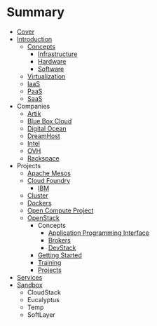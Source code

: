 # Summary

* [Cover](README.md)
* [Introduction](documentation/Introduction.md)
   * [Concepts](documentation/Concepts.md)
       * [Infrastructure](documentation/ConceptsInfrastructure.md)
       * [Hardware](documentation/ConceptsHardware.md)
       * [Software](documentation/ConceptsSoftware.md)
   * [Virtualization](documentation/Virtualization.md)
   * [IaaS](documentation/IaaS.md)
   * [PaaS](documentation/PaaS.md)
   * [SaaS](documentation/SaaS.md)
* Companies
   * [Artik](documentation/Artik.md)
   * [Blue Box Cloud](documentation/BlueBoxCloud.md)
   * [Digital Ocean](documentation/DigitalOcean.md)
   * [DreamHost](documentation/DreamHost.md)
   * [Intel](documentation/Intel.md)
   * [OVH](documentation/Ovh.md)
   * [Rackspace](documentation/Rackspace.md)
* Projects
   * [Apache Mesos](documentation/ApacheMesos.md)
   * [Cloud Foundry](documentation/CloudFoundry.md)
       * [IBM](documentation/Ibm.md)
   * [Cluster](documentation/Cluster.md)
   * [Dockers](documentation/Docker.md)
   * [Open Compute Project](documentation/OpenComputeProject.md)
   * [OpenStack](documentation/OpenStack.md)
       * Concepts
           * [Application Programming Interface](documentation/OpenstackApplicationProgrammingInterface.md)
           * [Brokers](documentation/Brokers.md)
           * [DevStack](DevStack.md)
       * [Getting Started](documentation/OpenStackGettingStarted.md)
       * [Training](documentation/OpenStackTraining.md)
       * [Projects](documentation/OpenStackProjects.md)
* [Services](documentation/Services.md)
* [Sandbox](documentation/Sandbox.md)
   * CloudStack
   * Eucalyptus
   * Temp
   * SoftLayer

